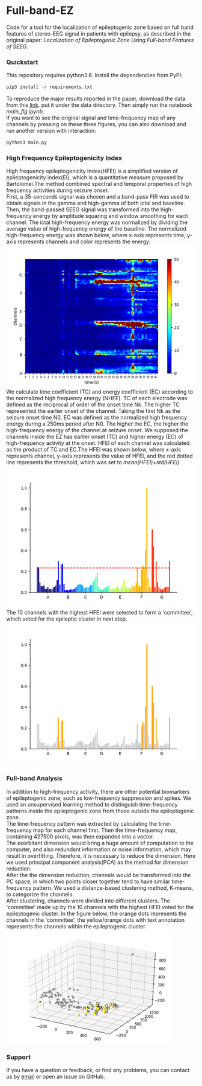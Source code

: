 # Full-band-EZ
Code for a tool for the localization of epileptogenic zone based on full band features of stereo-EEG signal in patients with epilepsy, as described in the original paper: *Localization of Epileptogenic Zone Using Full-band Features of SEEG*.
### Quickstart
This repository requires python3.6. Install the dependencies from PyPI:
```python
pip3 install -r requirements.txt
```
To reproduce the major results reported in the paper, download the data from this [link](https://github.com/TongZhh/BrainQuake/raw/master/data). put it under the data directory. Then simply run the notebook *main_fig.ipynb*.<br>
If you want to see the original signal and time-frequency map of any channels by pressing on these three figures, you can also download and run another version with interaction:
```python
python3 main.py
```
### High Frequency Epileptogenicity Index
High frequency epileptogenicity index(HFEI) is a simplified version of epileptogenicity index(EI), which is a quantitative measure proposed by Bartolomei.The method combined spectral and temporal properties of high frequency activities during seizure onset. <br>
First, a 35-senconds signal was chosen and a band-pass FIR was used to obtain signals in the gamma and high-gamma of both ictal and baseline. Then, the band-passed SEEG signal was transformed into the high-frequency energy by amplitude squaring and window smoothing for each channel. The ictal high-frequency energy was normalized by dividing the average value of high-frequency energy of the baseline. The normalized high-frequency energy was shown below, where x-axis represents time, y-axis represents channels and color represents the energy:<br>
![](Assets/HFER.png)<br>
We calculate time coefficient (TC) and energy coefficient (EC) according to the normalized high frequency energy (NHFE). TC of each electrode was defined as the reciprocal of order of the onset time Nk. The higher TC represented the earlier onset of the channel. Taking the first Nk as the seizure onset time N0, EC was defined as the normalized high frequency energy during a 250ms period after N0. The higher the EC, the higher the high-frequency energy of the channel at seizure onset. We supposed the channels inside the EZ has earlier onset (TC) and higher energy (EC) of high-frequency activity at the onset. HFEI of each channel was calculated as the product of TC and EC.The HFEI was shown below, where x-axis represents channel, y-axis represents the value of HFEI, and the red dotted line represents the threshold, which was set to *mean(HFEI)+std(HFEI)*<br>
![](Assets/HFEI.png)<br>
The 10 channels with the highest HFEI were selected to form a 'committee', which voted for the epileptic cluster in next step.<br>
![](Assets/HFEI_top_10.png)<br>
### Full-band Analysis
In addition to high-frequency activity, there are other potential biomarkers of epileptogenic zone, such as low-frequency suppression and spikes. We used an unsupervised learning method to distinguish time-frequency patterns inside the epileptogenic zone from those outside the epileptogenic zone.<br>
The time-frequency pattern was extracted by calculating the time-frequency map for each channel first. Then the time-frequency map, containing 427500 pixels, was then expanded into a vector.<br>
The exorbitant dimension would bring a huge amount of computation to the computer, and also redundant information or noise information, which may result in overfitting. Therefore, it is necessary to reduce the dimension. Here we used principal component analysis(PCA) as the method for dimension reduction. <br>
After the the dimension reduction, channels would be transformed into the PC space, in which two points closer together tend to have similar time-frequency pattern. We used a distance-based clustering method, K-means, to categorize the channels. <br>
After clustering, channels were divided into different clusters. The 'committee' made up by the 10 channels with the highest HFEI voted for the epileptogenic cluster. In the figure below, the orange dots represents the channels in the 'committee', the yellow/orange dots with text annotation represents the channels within the epileptogenic cluster.<br>
![](Assets/full_band_highlight_3d.png)<br>
### Support
If you have a question or feedback, or find any problems, you can contact us by [email](mailto:zhaotongztzt@gmail.com) or open an issue on GitHub.
